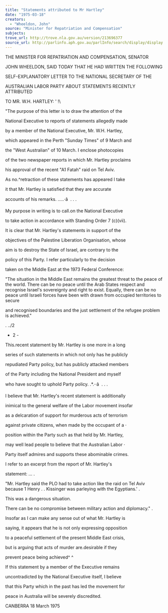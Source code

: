 ```yaml
---
title: "Statements attributed to Mr Hartley"
date: "1975-03-18"
creators:
  - "Wheeldon, John"
source: "Minister for Repatriation and Compensation"
subjects:
trove_url: http://trove.nla.gov.au/version/213696377
source_url: http://parlinfo.aph.gov.au/parlInfo/search/display/display.w3p;query=Id%3A%22media/pressrel/HPR08001322%22
---
```


 THE MINISTER FOR REPATRIATION AND COMPENSATION, SENATOR 

 JOHN WHEELDON, SAID TODAY THAT HE HAD WRITTEN THE FOLLOWING 

 SELF-EXPLANATORY LETTER TO THE NATIONAL SECRETARY OF THE 

 AUSTRALIAN LABOR PARTY ABOUT STATEMENTS RECENTLY ATTRIBUTED 

 TO MR. W.H. HARTLEY: '  !\

 "The purpose of this letter is to draw the attention of the 

 National Executive to reports of statements allegedly made 

 by a member of the National Executive, Mr. W.H. Hartley, 

 which appeared in the Perth "Sunday Times" of 9 March and 

 the "West Australian" of 10 March. I enclose photocopies 

 of the two newspaper reports in which Mr. Hartley proclaims 

 his approval of the recent "A1 Fatah" raid on Tel Aviv.

 As no.^retraction of these statements has appeared I take 

 it that Mr. Hartley is satisfied that they are accurate 

 accounts of his remarks.  .....·â  . .  .

 My purpose in writing is to call.on the National Executive 

 to take action in accordance with Standing Order 7 (c)(vii).  

 It is clear that Mr. Hartley's statements in support of the 

 objectives of the Palestine Liberation Organisation, whose 

 aim is to destroy the State of Israel, are contrary to the 

 policy of this Party. I refer particularly to the decision 

 taken on the Middle East at the 1973 Federal Conference:

 "The situation in the Middle East remains the  greatest threat to the peace of the world. There can be no peace until the Arab States  respect and recognise Israel's sovereignty  and right to exist. Equally,  there can be no  peace until Israeli forces have been with­ drawn from occupied territories to secure 

 and recognised boundaries and the just  settlement of the refugee problem is achieved."

 . ../2

 - 2 -

 This.recent statement by Mr. Hartley is one more in a long 

 series of such statements in which not only has he publicly 

 repudiated Party policy,  but has publicly attacked members 

 of the Party including the National President and myself 

 who have sought to uphold Party policy. .*.··â  . . .

 I believe that Mr. Hartley's recent statement is additionally 

 inimical to the general welfare of the Labor movement insofar 

 as a delcaration of support for murderous acts of terrorism 

 against private citizens, when made by the occupant of a ·  

 position within the Party such as that held by Mr. Hartley, 

 may well lead people to believe that the Australian Labor ·  

 Party itself admires and supports these abominable crimes.

 I refer to an excerpt from the report of Mr. Hartley's 

 statement: ... .

 "Mr. Hartley said the PLO had to take action  like the raid on Tel Aviv because 1  Henry  .  .  Kissinger was parleying with the Egyptians.' .

 This was a dangerous situation.

 There can be no compromise between military  action and diplomacy." .

 Insofar as I can make any sense out of what Mr. Hartley is 

 saying, it appears that he is not only expressing opposition 

 to a peaceful settlement of the present Middle East crisis, 

 but is arguing that acts of murder are.desirable if they 

 prevent peace being achieved^ ^

 If this statement by a member of the Executive remains 

 uncontradicted by the National Executive itself, I believe 

 that this Party which in the past has led the movement for 

 peace in Australia will be severely discredited.

 CANBERRA 18 March 1975


